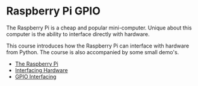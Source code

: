# Raspberry Pi GPIO

The Raspberry Pi is a cheap and popular mini-computer. Unique about this computer is the ability to interface directly with hardware.

This course introduces how the Raspberry Pi can interface with hardware from Python. The course is also accompanied by some small demo's.

* [The Raspberry Pi](./the_raspberry_pi.md)
* [Interfacing Hardware](./interfacing_hardware.md)
* [GPIO Interfacing](./gpio_interfacing.md)